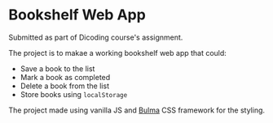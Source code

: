 # Bookshelf Web App

Submitted as part of Dicoding course's assignment.

The project is to makae a working bookshelf web app that could:

- Save a book to the list
- Mark a book as completed
- Delete a book from the list
- Store books using `localStorage`

The project made using vanilla JS and [Bulma](https://www.bulma.io) CSS framework for the styling.

